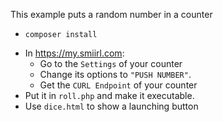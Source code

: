 
This example puts a random number in a counter
- ```
  composer install
  ```
- In https://my.smiirl.com:
    - Go to the `Settings` of your counter
    - Change its options to `"PUSH NUMBER"`. 
    - Get the `CURL Endpoint` of your counter
- Put it in `roll.php` and make it executable.
- Use `dice.html` to show a launching button
 
